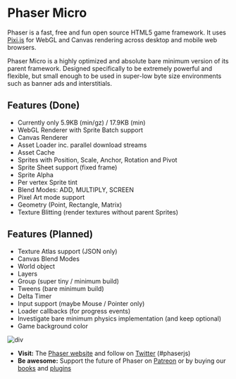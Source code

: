 # Phaser Micro

Phaser is a fast, free and fun open source HTML5 game framework. It uses [Pixi.js](https://github.com/GoodBoyDigital/pixi.js/) for WebGL and Canvas rendering across desktop and mobile web browsers.

Phaser Micro is a highly optimized and absolute bare minimum version of its parent framework. Designed specifically to be extremely powerful and flexible, but small enough to be used in super-low byte size environments such as banner ads and interstitials.

## Features (Done)

* Currently only 5.9KB (min/gz) / 17.9KB (min)
* WebGL Renderer with Sprite Batch support
* Canvas Renderer
* Asset Loader inc. parallel download streams
* Asset Cache
* Sprites with Position, Scale, Anchor, Rotation and Pivot
* Sprite Sheet support (fixed frame)
* Sprite Alpha
* Per vertex Sprite tint
* Blend Modes: ADD, MULTIPLY, SCREEN
* Pixel Art mode support
* Geometry (Point, Rectangle, Matrix)
* Texture Blitting (render textures without parent Sprites)

## Features (Planned)

* Texture Atlas support (JSON only)
* Canvas Blend Modes
* World object
* Layers
* Group (super tiny / minimum build)
* Tweens (bare minimum build)
* Delta Timer
* Input support (maybe Mouse / Pointer only)
* Loader callbacks (for progress events)
* Investigate bare minimum physics implementation (and keep optional)
* Game background color

![div](http://www.phaser.io/images/github/div.png)

* **Visit:** The [Phaser website](http://phaser.io) and follow on [Twitter](https://twitter.com/photonstorm) (#phaserjs)
* **Be awesome:** Support the future of Phaser on [Patreon](https://www.patreon.com/photonstorm) or by buying our [books](http://phaser.io/shop/books) and [plugins](http://phaser.io/shop/plugins)
